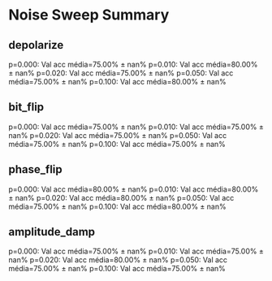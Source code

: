 # Noise Sweep Summary

## depolarize
p=0.000: Val acc média=75.00% ± nan%
p=0.010: Val acc média=80.00% ± nan%
p=0.020: Val acc média=75.00% ± nan%
p=0.050: Val acc média=75.00% ± nan%
p=0.100: Val acc média=80.00% ± nan%

## bit_flip
p=0.000: Val acc média=75.00% ± nan%
p=0.010: Val acc média=75.00% ± nan%
p=0.020: Val acc média=75.00% ± nan%
p=0.050: Val acc média=75.00% ± nan%
p=0.100: Val acc média=75.00% ± nan%

## phase_flip
p=0.000: Val acc média=80.00% ± nan%
p=0.010: Val acc média=80.00% ± nan%
p=0.020: Val acc média=80.00% ± nan%
p=0.050: Val acc média=75.00% ± nan%
p=0.100: Val acc média=80.00% ± nan%

## amplitude_damp
p=0.000: Val acc média=75.00% ± nan%
p=0.010: Val acc média=75.00% ± nan%
p=0.020: Val acc média=80.00% ± nan%
p=0.050: Val acc média=75.00% ± nan%
p=0.100: Val acc média=75.00% ± nan%

